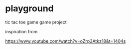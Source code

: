 # playground

tic tac toe game
game project

inspiration from

https://www.youtube.com/watch?v=oZrp3Atkz18&t=1404s

